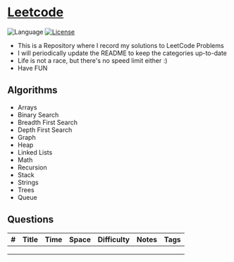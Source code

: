 # [Leetcode](https://leetcode.com/problemset/all/)

![Language](https://img.shields.io/badge/language-Python-blue.svg)
[![License](https://img.shields.io/badge/license-MIT-orange.svg)](./LICENSE)


* This is a Repository where I record my solutions to LeetCode Problems
* I will periodically update the README to keep the categories up-to-date
* Life is not a race, but there's no speed limit either :)
* Have FUN

## Algorithms

* Arrays
* Binary Search
* Breadth First Search
* Depth First Search
* Graph
* Heap
* Linked Lists
* Math
* Recursion
* Stack
* Strings
* Trees
* Queue


## Questions

| # | Title | Time | Space | Difficulty | Notes | Tags |
|---|-------|------|-------|------------|-------|------|
|   |       |      |       |            |       |      |
|   |       |      |       |            |       |      |
|   |       |      |       |            |       |      |
